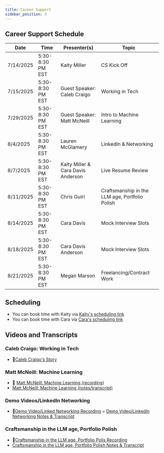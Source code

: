 ```yaml
---
title: Career Support
sidebar_position: 3
---
```


<!-- markdownlint-disable no-inline-html no-trailing-punctuation -->

## Career Support Schedule

| Date      | Time             | Presenter(s)                       | Topic                                          |
| --------- | ---------------- | ---------------------------------- | ---------------------------------------------- |
| 7/14/2025 | 5:30-8:30 PM EST | Kaity Miller                       | CS Kick Off                                    |
| 7/15/2025 | 5:30-8:30 PM EST | Guest Speaker: Caleb Craigo        | Working in Tech                                |
| 7/29/2025 | 5:30-8:30 PM EST | Guest Speaker: Matt McNeill        | Intro to Machine Learning                      |
| 8/4/2025  | 5:30-8:30 PM EST | Lauren McGlamery                   | LinkedIn & Networking                          |
| 8/7/2025  | 5:30-8:30 PM EST | Kaity Miller & Cara Davis Anderson | Live Resume Review                             |
| 8/11/2025 | 5:30-8:30 PM EST | Chris Guirl                        | Craftsmanship in the LLM age, Portfolio Polish |
| 8/14/2025 | 5:30-8:30 PM EST | Cara Davis                         | Mock Interview Slots                           |
| 8/18/2025 | 5:30-8:30 PM EST | Cara Davis Anderson                | Mock Interview Slots                           |
| 8/21/2025 | 5:30-8:30 PM EST | Megan Marson                       | Freelancing/Contract Work                      |

## Scheduling

- You can book time with Kaity via [Kaity's scheduling link](https://calendar.app.google/Th5KdtoTWhhJCdX36)
- You can book time with Cara via [Cara's scheduling link](https://calendar.app.google/iRfUcFZ6BK5gcZTK7)

## Videos and Transcripts

### Caleb Craigo: Working in Tech

- :movie_camera:[Caleb Craigo's Story](https://drive.google.com/file/d/1OY0c8LGkG9JZTqg3UVRiyap4PDcIv4qG/view?usp=sharing)

### Matt McNeill: Machine Learning

- :movie_camera: [Matt McNeill: Machine Learning (recording)](https://drive.google.com/file/d/1UXToyIWgMkf3qbghGs1EEHduS8Ay25xF/view?usp=sharing)
- [Matt McNeill: Machine Learning (notes/transcript)](https://docs.google.com/document/d/1c4YDAj12_EPqJWD5Qfxjd8bMxhWXnNmjg-e7Mazu4bA/edit?usp=sharing)

### Demo Videos/LinkedIn Networking

- :movie_camera:[Demo Video/Linked Networking Recording](https://drive.google.com/file/d/1MvglrJJwzJM9QHiTx2A--7uAR6eCTqeg/view)
= [Demo Video/LinkedIn Networking Notes & Transcript](https://docs.google.com/document/d/1eyb6D8aZfr0rSKzax9_y5uOWVevEUO-6UUy_d4amP3I/view)

### Craftsmanship in the LLM age, Portfolio Polish

- :movie_camera:[Craftsmanship in the LLM age, Portfolio Polis Recording](https://drive.google.com/file/d/1MNi0dD8lYcFpAgK28YfK4JH-Rp5jhieP/view?usp=sharing)
- [Craftsmanship in the LLM age, Portfolio Polish Notes & Transcript](https://docs.google.com/document/d/1KzKh6EXvAVkQjSSZNXhqYS79iaPsQAkKi2jW2LPRpBI/view?usp=sharing)
